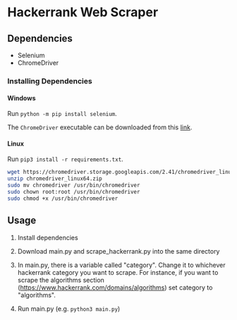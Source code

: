 # Hackerrank Web Scraper

## Dependencies

* Selenium
* ChromeDriver

### Installing Dependencies

#### Windows

Run `python -m pip install selenium`.

The `ChromeDriver` executable can be downloaded from this [link](https://chromedriver.storage.googleapis.com/index.html?path=2.41/).

#### Linux

Run `pip3 install -r requirements.txt`.


```bash
wget https://chromedriver.storage.googleapis.com/2.41/chromedriver_linux64.zip
unzip chromedriver_linux64.zip
sudo mv chromedriver /usr/bin/chromedriver
sudo chown root:root /usr/bin/chromedriver
sudo chmod +x /usr/bin/chromedriver
```

## Usage

1. Install dependencies

2. Download main.py and scrape_hackerrank.py into the same directory

3. In main.py, there is a variable called "category". Change it to whichever hackerrank category you want to scrape. For instance, if you want to scrape the algorithms section (https://www.hackerrank.com/domains/algorithms) set category to "algorithms".

3. Run main.py (e.g. `python3 main.py`)

